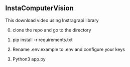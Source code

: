 

## InstaComputerVision

This download video using Instragrapi library


0. clone the repo and go to the directory

1. pip install -r requirements.txt

2. Rename .env.example to .env and configure your keys


4.  Python3 app.py

